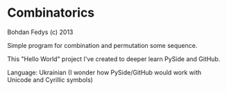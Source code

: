 Combinatorics
=============

Bohdan Fedys (c) 2013

Simple program for combination and permutation some sequence.

This "Hello World" project I've created to deeper learn PySide and GitHub. 

Language: Ukrainian (I wonder how PySide/GitHub would work with Unicode and Cyrillic symbols)
